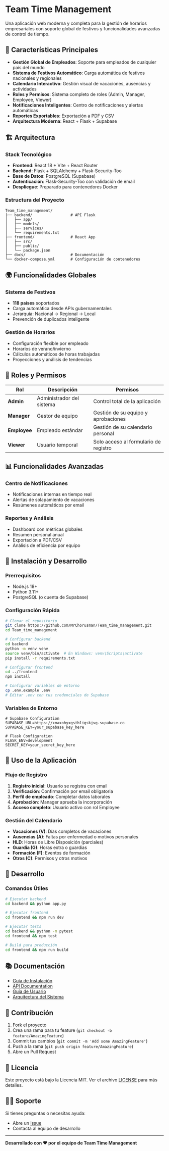 # Team Time Management

Una aplicación web moderna y completa para la gestión de horarios empresariales con soporte global de festivos y funcionalidades avanzadas de control de tiempo.

## 🚀 Características Principales

- **Gestión Global de Empleados**: Soporte para empleados de cualquier país del mundo
- **Sistema de Festivos Automático**: Carga automática de festivos nacionales y regionales
- **Calendario Interactivo**: Gestión visual de vacaciones, ausencias y actividades
- **Roles y Permisos**: Sistema completo de roles (Admin, Manager, Employee, Viewer)
- **Notificaciones Inteligentes**: Centro de notificaciones y alertas automáticas
- **Reportes Exportables**: Exportación a PDF y CSV
- **Arquitectura Moderna**: React + Flask + Supabase

## 🏗️ Arquitectura

### Stack Tecnológico
- **Frontend**: React 18 + Vite + React Router
- **Backend**: Flask + SQLAlchemy + Flask-Security-Too
- **Base de Datos**: PostgreSQL (Supabase)
- **Autenticación**: Flask-Security-Too con validación de email
- **Despliegue**: Preparado para contenedores Docker

### Estructura del Proyecto
```
Team_time_management/
├── backend/                 # API Flask
│   ├── app/
│   ├── models/
│   ├── services/
│   └── requirements.txt
├── frontend/                # React App
│   ├── src/
│   ├── public/
│   └── package.json
├── docs/                    # Documentación
└── docker-compose.yml       # Configuración de contenedores
```

## 🌍 Funcionalidades Globales

### Sistema de Festivos
- **118 países** soportados
- Carga automática desde APIs gubernamentales
- Jerarquía: Nacional → Regional → Local
- Prevención de duplicados inteligente

### Gestión de Horarios
- Configuración flexible por empleado
- Horarios de verano/invierno
- Cálculos automáticos de horas trabajadas
- Proyecciones y análisis de tendencias

## 👥 Roles y Permisos

| Rol | Descripción | Permisos |
|-----|-------------|----------|
| **Admin** | Administrador del sistema | Control total de la aplicación |
| **Manager** | Gestor de equipo | Gestión de su equipo y aprobaciones |
| **Employee** | Empleado estándar | Gestión de su calendario personal |
| **Viewer** | Usuario temporal | Solo acceso al formulario de registro |

## 📊 Funcionalidades Avanzadas

### Centro de Notificaciones
- Notificaciones internas en tiempo real
- Alertas de solapamiento de vacaciones
- Resúmenes automáticos por email

### Reportes y Análisis
- Dashboard con métricas globales
- Resumen personal anual
- Exportación a PDF/CSV
- Análisis de eficiencia por equipo

## 🚀 Instalación y Desarrollo

### Prerrequisitos
- Node.js 18+
- Python 3.11+
- PostgreSQL (o cuenta de Supabase)

### Configuración Rápida
```bash
# Clonar el repositorio
git clone https://github.com/MrChorusman/Team_time_management.git
cd Team_time_management

# Configurar backend
cd backend
python -m venv venv
source venv/bin/activate  # En Windows: venv\Scripts\activate
pip install -r requirements.txt

# Configurar frontend
cd ../frontend
npm install

# Configurar variables de entorno
cp .env.example .env
# Editar .env con tus credenciales de Supabase
```

### Variables de Entorno
```env
# Supabase Configuration
SUPABASE_URL=https://xmaxohyxgsthligskjvg.supabase.co
SUPABASE_KEY=your_supabase_key_here

# Flask Configuration
FLASK_ENV=development
SECRET_KEY=your_secret_key_here
```

## 📱 Uso de la Aplicación

### Flujo de Registro
1. **Registro inicial**: Usuario se registra con email
2. **Verificación**: Confirmación por email obligatoria
3. **Perfil de empleado**: Completar datos laborales
4. **Aprobación**: Manager aprueba la incorporación
5. **Acceso completo**: Usuario activo con rol Employee

### Gestión del Calendario
- **Vacaciones (V)**: Días completos de vacaciones
- **Ausencias (A)**: Faltas por enfermedad o motivos personales
- **HLD**: Horas de Libre Disposición (parciales)
- **Guardia (G)**: Horas extra o guardias
- **Formación (F)**: Eventos de formación
- **Otros (C)**: Permisos y otros motivos

## 🔧 Desarrollo

### Comandos Útiles
```bash
# Ejecutar backend
cd backend && python app.py

# Ejecutar frontend
cd frontend && npm run dev

# Ejecutar tests
cd backend && python -m pytest
cd frontend && npm test

# Build para producción
cd frontend && npm run build
```

## 📚 Documentación

- [Guía de Instalación](docs/installation.md)
- [API Documentation](docs/api.md)
- [Guía de Usuario](docs/user-guide.md)
- [Arquitectura del Sistema](docs/architecture.md)

## 🤝 Contribución

1. Fork el proyecto
2. Crea una rama para tu feature (`git checkout -b feature/AmazingFeature`)
3. Commit tus cambios (`git commit -m 'Add some AmazingFeature'`)
4. Push a la rama (`git push origin feature/AmazingFeature`)
5. Abre un Pull Request

## 📄 Licencia

Este proyecto está bajo la Licencia MIT. Ver el archivo [LICENSE](LICENSE) para más detalles.

## 🙋‍♂️ Soporte

Si tienes preguntas o necesitas ayuda:
- Abre un [Issue](https://github.com/MrChorusman/Team_time_management/issues)
- Contacta al equipo de desarrollo

---

**Desarrollado con ❤️ por el equipo de Team Time Management**
